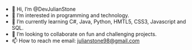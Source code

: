 - 👋 Hi, I’m @DevJulianStone
- 👀 I’m interested in programming and technology.
- 🌱 I’m currently learning C#, Java, Python, HMTL5, CSS3, Javascript and SQL.
- 💞️ I’m looking to collaborate on fun and challenging projects.
- 📫 How to reach me email: julianstone98@gmail.com

<!---
DevJulianStone/DevJulianStone is a ✨ special ✨ repository because its `README.md` (this file) appears on your GitHub profile.
You can click the Preview link to take a look at your changes.
--->
